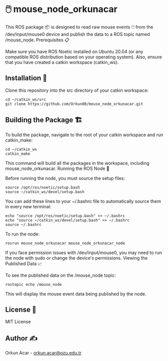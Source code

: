 # 🖱️ mouse_node_orkunacar

This ROS package 📦 is designed to read raw mouse events 🖱️ from the /dev/input/mouse0 device and publish the data to a ROS topic named /mouse_node.
Prerequisites 📋

Make sure you have ROS Noetic installed on Ubuntu 20.04 (or any compatible ROS distribution based on your operating system). Also, ensure that you have created a catkin workspace (catkin_ws).
## Installation 🔧

Clone this repository into the src directory of your catkin workspace:

    cd ~/catkin_ws/src
    git clone https://github.com/Orkun00/mouse_node_orkunacar.git

## Building the Package 🏗️

To build the package, navigate to the root of your catkin workspace and run catkin_make:

    cd ~/catkin_ws
    catkin_make

This command will build all the packages in the workspace, including mouse_node_orkunacar. Running the ROS Node 🚀

Before running the node, you must source the setup files:

    source /opt/ros/noetic/setup.bash
    source ~/catkin_ws/devel/setup.bash

You can add these lines to your ~/.bashrc file to automatically source them in every new terminal:

    echo "source /opt/ros/noetic/setup.bash" >> ~/.bashrc
    echo "source ~/catkin_ws/devel/setup.bash" >> ~/.bashrc
    source ~/.bashrc

To run the node:

    rosrun mouse_node_orkunacar mouse_node_orkunacar_node

If you face permission issues with /dev/input/mouse0, you may need to run the node with sudo or change the device's permissions. Viewing the Published Data 📈

To see the published data on the /mouse_node topic:

    rostopic echo /mouse_node

This will display the mouse event data being published by the node.
## License 📜

MIT License
## Author ✍️

Orkun Acar - orkun.acar@ozu.edu.tr
